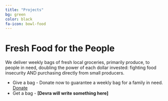```yaml
---
title: "Projects"
bg: green
color: black
fa-icon: bowl-food
---
```


# Fresh Food for the People

We deliver weekly bags of fresh local groceries, primarily produce, to
people in need, doubling the power of each dollar invested: fighting
food insecurity AND purchasing directly from small producers.

* Give a bag - Donate now to guarantee a weekly bag for a family in need.
<a href class="button">Donate</a>
* Get a bag - **[Devra will write something here]**